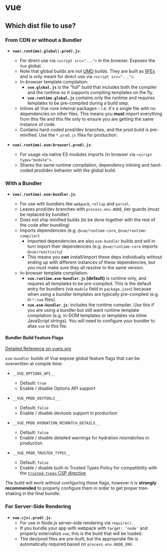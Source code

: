 # vue

## Which dist file to use?

### From CDN or without a Bundler

- **`vue(.runtime).global(.prod).js`**:
  - For direct use via `<script src="...">` in the browser. Exposes the `Vue` global.
  - Note that global builds are not [UMD](https://github.com/umdjs/umd) builds.  They are built as [IIFEs](https://developer.mozilla.org/en-US/docs/Glossary/IIFE) and is only meant for direct use via `<script src="...">`.
  - In-browser template compilation:
    - **`vue.global.js`** is the "full" build that includes both the compiler and the runtime so it supports compiling templates on the fly.
    - **`vue.runtime.global.js`** contains only the runtime and requires templates to be pre-compiled during a build step.
  - Inlines all Vue core internal packages - i.e. it's a single file with no dependencies on other files. This means you **must** import everything from this file and this file only to ensure you are getting the same instance of code.
  - Contains hard-coded prod/dev branches, and the prod build is pre-minified. Use the `*.prod.js` files for production.

- **`vue(.runtime).esm-browser(.prod).js`**:
  - For usage via native ES modules imports (in browser via `<script type="module">`.
  - Shares the same runtime compilation, dependency inlining and hard-coded prod/dev behavior with the global build.

### With a Bundler

- **`vue(.runtime).esm-bundler.js`**:

  - For use with bundlers like `webpack`, `rollup` and `parcel`.
  - Leaves prod/dev branches with `process.env.NODE_ENV` guards (must be replaced by bundler)
  - Does not ship minified builds (to be done together with the rest of the code after bundling)
  - Imports dependencies (e.g. `@vue/runtime-core`, `@vue/runtime-compiler`)
    - Imported dependencies are also `esm-bundler` builds and will in turn import their dependencies (e.g. `@vue/runtime-core` imports `@vue/reactivity`)
    - This means you **can** install/import these deps individually without ending up with different instances of these dependencies, but you must make sure they all resolve to the same version.
  - In-browser template compilation:
    - **`vue.runtime.esm-bundler.js` (default)** is runtime only, and requires all templates to be pre-compiled. This is the default entry for bundlers (via `module` field in `package.json`) because when using a bundler templates are typically pre-compiled (e.g. in `*.vue` files).
    - **`vue.esm-bundler.js`**: includes the runtime compiler. Use this if you are using a bundler but still want runtime template compilation (e.g. in-DOM templates or templates via inline JavaScript strings). You will need to configure your bundler to alias `vue` to this file.

#### Bundler Build Feature Flags

[Detailed Reference on vuejs.org](https://vuejs.org/api/compile-time-flags.html)

`esm-bundler` builds of Vue expose global feature flags that can be overwritten at compile time:

- `__VUE_OPTIONS_API__`
  - Default: `true`
  - Enable / disable Options API support

- `__VUE_PROD_DEVTOOLS__`
  - Default: `false`
  - Enable / disable devtools support in production

- `__VUE_PROD_HYDRATION_MISMATCH_DETAILS__`
  - Default: `false`
  - Enable / disable detailed warnings for hydration mismatches in production

- `__VUE_PROD_TRUSTED_TYPES__`
  - Default: `false`
  - Enable / disable built-in Trusted Types Policy for compatibility with the [`trusted-types` CSP directive](https://developer.mozilla.org/en-US/docs/Web/HTTP/Headers/Content-Security-Policy/trusted-types)

The build will work without configuring these flags, however it is **strongly recommended** to properly configure them in order to get proper tree-shaking in the final bundle.

### For Server-Side Rendering

- **`vue.cjs(.prod).js`**:
  - For use in Node.js server-side rendering via `require()`.
  - If you bundle your app with webpack with `target: 'node'` and properly externalize `vue`, this is the build that will be loaded.
  - The dev/prod files are pre-built, but the appropriate file is automatically required based on `process.env.NODE_ENV`.
